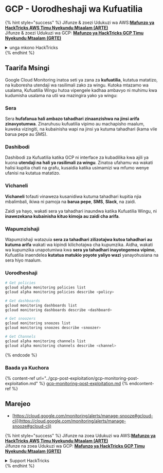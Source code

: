 # GCP - Uorodheshaji wa Kufuatilia

{% hint style="success" %}
Jifunze & zoezi Udukuzi wa AWS:<img src="/.gitbook/assets/image.png" alt="" data-size="line">[**Mafunzo ya HackTricks AWS Timu Nyekundu Mtaalam (ARTE)**](https://training.hacktricks.xyz/courses/arte)<img src="/.gitbook/assets/image.png" alt="" data-size="line">\
Jifunze & zoezi Udukuzi wa GCP: <img src="/.gitbook/assets/image (2).png" alt="" data-size="line">[**Mafunzo ya HackTricks GCP Timu Nyekundu Mtaalam (GRTE)**<img src="/.gitbook/assets/image (2).png" alt="" data-size="line">](https://training.hacktricks.xyz/courses/grte)

<details>

<summary>unga mkono HackTricks</summary>

* Angalia [**mpango wa michango**](https://github.com/sponsors/carlospolop)!
* **Jiunge na** 💬 [**Kikundi cha Discord**](https://discord.gg/hRep4RUj7f) au kikundi cha [**telegram**](https://t.me/peass) au **tufuate** kwenye **Twitter** 🐦 [**@hacktricks\_live**](https://twitter.com/hacktricks\_live)**.**
* **Shiriki mbinu za udukuzi kwa kuwasilisha PRs kwa** [**HackTricks**](https://github.com/carlospolop/hacktricks) na [**HackTricks Cloud**](https://github.com/carlospolop/hacktricks-cloud) github repos.

</details>
{% endhint %}

## Taarifa Msingi

Google Cloud Monitoring inatoa seti ya zana za **kufuatilia**, kutatua matatizo, na kuboresha utendaji wa rasilimali zako za wingu. Kutoka mtazamo wa usalama, Kufuatilia Wingu hutoa vipengele kadhaa ambavyo ni muhimu kwa kudumisha usalama na utii wa mazingira yako ya wingu:

### Sera

Sera **hufafanua hali ambazo tahadhari zinaanzishwa na jinsi arifa zinavyotumwa**. Zinaruhusu kufuatilia vipimo au machapisho maalum, kuweka vizingiti, na kubainisha wapi na jinsi ya kutuma tahadhari (kama vile barua pepe au SMS).

### Dashibodi

Dashibodi za Kufuatilia katika GCP ni interface za kubadilika kwa ajili ya kuona **utendaji na hali ya rasilimali za wingu**. Zinatoa ufahamu wa wakati halisi kupitia chati na grafu, kusaidia katika usimamizi wa mfumo wenye ufanisi na kutatua matatizo.

### Vichaneli

**Vichaneli** tofauti vinaweza kusanidiwa kutuma tahadhari kupitia njia mbalimbali, ikiwa ni pamoja na **barua pepe**, **SMS**, **Slack**, na zaidi.

Zaidi ya hayo, wakati sera ya tahadhari inaundwa katika Kufuatilia Wingu, ni **inawezekana kubainisha kituo kimoja au zaidi cha arifa**.

### Wapumzishaji

Wapumzishaji watazuia **sera za tahadhari zilizotajwa kutoa tahadhari au kutuma arifa** wakati wa kipindi kilichotajwa cha kupumzika. Aidha, wakati wa kupumzika unapotumiwa kwa **sera ya tahadhari inayotegemea vipimo**, Kufuatilia inaendelea **kutatua matukio yoyote yaliyo wazi** yanayohusiana na sera hiyo maalum.

### Uorodheshaji
```bash
# Get policies
gcloud alpha monitoring policies list
gcloud alpha monitoring policies describe <policy>

# Get dashboards
gcloud monitoring dashboards list
gcloud monitoring dashboards describe <dashboard>

# Get snoozers
gcloud monitoring snoozes list
gcloud monitoring snoozes describe <snoozer>

# Get Channels
gcloud alpha monitoring channels list
gcloud alpha monitoring channels describe <channel>
```
{% endcode %}

### Baada ya Kuchora

{% content-ref url="../gcp-post-exploitation/gcp-monitoring-post-exploitation.md" %}
[gcp-monitoring-post-exploitation.md](../gcp-post-exploitation/gcp-monitoring-post-exploitation.md)
{% endcontent-ref %}

## Marejeo

* [https://cloud.google.com/monitoring/alerts/manage-snooze#gcloud-cli](https://cloud.google.com/monitoring/alerts/manage-snooze#gcloud-cli)

{% hint style="success" %}
Jifunze na zoea Udukuzi wa AWS:<img src="/.gitbook/assets/image.png" alt="" data-size="line">[**Mafunzo ya HackTricks AWS Timu Nyekundu Mtaalam (ARTE)**](https://training.hacktricks.xyz/courses/arte)<img src="/.gitbook/assets/image.png" alt="" data-size="line">\
Jifunze na zoea Udukuzi wa GCP: <img src="/.gitbook/assets/image (2).png" alt="" data-size="line">[**Mafunzo ya HackTricks GCP Timu Nyekundu Mtaalam (GRTE)**<img src="/.gitbook/assets/image (2).png" alt="" data-size="line">](https://training.hacktricks.xyz/courses/grte)

<details>

<summary>Support HackTricks</summary>

* Angalia [**mpango wa michango**](https://github.com/sponsors/carlospolop)!
* **Jiunge na** 💬 [**Kikundi cha Discord**](https://discord.gg/hRep4RUj7f) au kikundi cha [**telegram**](https://t.me/peass) au **tufuate** kwenye **Twitter** 🐦 [**@hacktricks\_live**](https://twitter.com/hacktricks\_live)**.**
* **Shiriki mbinu za udukuzi kwa kuwasilisha PRs kwa** [**HackTricks**](https://github.com/carlospolop/hacktricks) na [**HackTricks Cloud**](https://github.com/carlospolop/hacktricks-cloud) repos za github.

</details>
{% endhint %}
